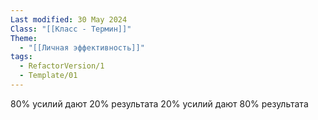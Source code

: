 ```yaml
---
Last modified: 30 May 2024
Class: "[[Класс - Термин]]"
Theme:
  - "[[Личная эффективность]]"
tags:
  - RefactorVersion/1
  - Template/01
---
```

80% усилий дают 20% результата
20% усилий дают 80% результата
